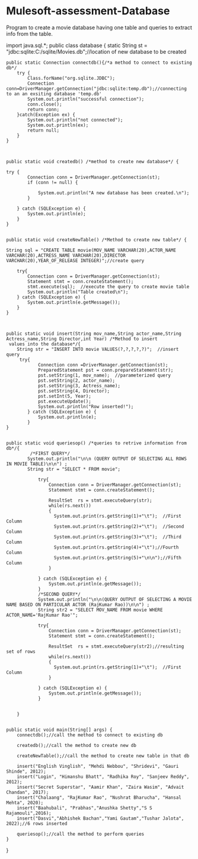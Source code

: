 # Mulesoft-assessment-Database
Program to create a movie database having one table and queries to extract info from the table.




import java.sql.*;
public class database {
	static String st = "jdbc:sqlite:C:/sqlite/Movies.db";//location of new database to be created
	
	public static Connection connectdb(){/*a method to connect to existing db*/
		try {
			Class.forName("org.sqlite.JDBC");
			Connection conn=DriverManager.getConnection("jdbc:sqlite:temp.db");//connecting to an an exsiting database 'temp.db'
			System.out.println("successful connection");
			conn.close();
			return conn;
		}catch(Exception ex) {
			System.out.println("not connected");
			System.out.println(ex);
			return null;
		}
	}
	
	
	
	public static void createdb() /*method to create new database*/ {  
		   
    try {  
            Connection conn = DriverManager.getConnection(st);  
            if (conn != null) {  
                  
                System.out.println("A new database has been created.\n");  
            }  
   
        } catch (SQLException e) {  
            System.out.println(e);  
        }  
    }
	
	
	public static void createNewTable() /*Method to create new table*/ {   
                  
    String sql = "CREATE TABLE movie(MOV_NAME VARCHAR(20),ACTOR_NAME VARCHAR(20),ACTRESS_NAME VARCHAR(20),DIRECTOR VARCHAR(20),YEAR_OF_RELEASE INTEGER)";//create query
      
        try{  
            Connection conn = DriverManager.getConnection(st);  
            Statement stmt = conn.createStatement();  
            stmt.execute(sql);  //execute the query to create movie table
            System.out.println("Table created\n");
        } catch (SQLException e) {  
            System.out.println(e.getMessage());  
        }  
    }  
	
	
	
	public static void insert(String mov_name,String actor_name,String Actress_name,String Director,int Year) /*Method to insert
	 values into the database*/{   
		String str = "INSERT INTO movie VALUES(?,?,?,?,?)";  //insert query
		 try{  
	            Connection conn =DriverManager.getConnection(st);  
	            PreparedStatement pst = conn.prepareStatement(str); 
	            pst.setString(1, mov_name);  //parameterized query
	            pst.setString(2, actor_name);  
	            pst.setString(3, Actress_name);  
	            pst.setString(4, Director);  
	            pst.setInt(5, Year);  
	            pst.executeUpdate();  
	            System.out.println("Row inserted!");
	        } catch (SQLException e) {  
	            System.out.println(e);  
	        } 
	}
		 
	
	public static void queriesop() /*queries to retrive information from db*/{   
		     /*FIRST QUERY*/     
		    System.out.println("\n\n (QUERY OUTPUT OF SELECTING ALL ROWS IN MOVIE TABLE)\n\n") ;
		    String str = "SELECT * FROM movie";
		       
		        try{  
		            Connection conn = DriverManager.getConnection(st);  
		            Statement stmt = conn.createStatement();
		            
		            ResultSet  rs = stmt.executeQuery(str);
		            while(rs.next())
		            {
		              System.out.print(rs.getString(1)+"\t");  //First Column
		              System.out.print(rs.getString(2)+"\t");  //Second Column
		              System.out.print(rs.getString(3)+"\t");  //Third Column
		              System.out.print(rs.getString(4)+"\t");//Fourth Column
		              System.out.print(rs.getString(5)+"\n\n");//Fifth Column
		            }
		         
		        } catch (SQLException e) {  
		            System.out.println(e.getMessage());  
		        } 
		        /*SECOND QUERY*/
		        System.out.println("\n\n(QUERY OUTPUT OF SELECTING A MOVIE NAME BASED ON PARTICULAR ACTOR (RajKumar Rao))\n\n") ;
		        String str2 = "SELECT MOV_NAME FROM movie WHERE ACTOR_NAME='RajKumar Rao'";
			       
		        try{  
		            Connection conn = DriverManager.getConnection(st);  
		            Statement stmt = conn.createStatement();
		            
		            ResultSet  rs = stmt.executeQuery(str2);//resulting set of rows
		            while(rs.next())
		            {
		              System.out.print(rs.getString(1)+"\t");  //First Column
		            }
		         
		        } catch (SQLException e) {  
		            System.out.println(e.getMessage());  
		        }  
		    
		    
	    }   
    
	
	public static void main(String[] args) {
		connectdb();//call the method to connect to existing db
		
		createdb();//call the method to create new db
		
		createNewTable();//call the method to create new table in that db
		
    	insert("English Vinglish", "Mehdi Nebbou", "Shridevi", "Gauri Shinde", 2012);
    	insert("Login", "Himanshu Bhatt", "Radhika Roy", "Sanjeev Reddy", 2012);
    	insert("Secret Superstar", "Aamir Khan", "Zaira Wasim", "Advait Chandan", 2017);
    	insert("Chalaang", "RajKumar Rao", "Nushrat Bharucha", "Hansal Mehta", 2020);
    	insert("Baahubali", "Prabhas","Anushka Shetty","S S Rajamouli",2016);
    	insert("Dasvi","Abhishek Bachan","Yami Gautam","Tushar Jalota", 2022);//6 rows inserted
    	
    	queriesop();//call the method to perform queries
	}
}
